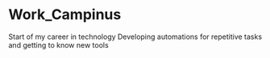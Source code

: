 # Work_Campinus
Start of my career in technology
Developing automations for repetitive tasks and getting to know new tools
